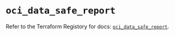 # `oci_data_safe_report`

Refer to the Terraform Registory for docs: [`oci_data_safe_report`](https://registry.terraform.io/providers/oracle/oci/6.18.0/docs/resources/data_safe_report).
